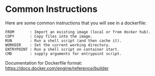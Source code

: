 # Common Instructions

Here are some common instructions that you will see in a dockerfile:

```
FROM       : Import an existing image (local or from docker hub).
COPY       : Copy files into the image.
RUN        : Run a shell script (and then cache it).
WORKDIR    : Set the current working directory.
ENTRYPOINT : Run a shell script on container start.
CMD        : supply arguments for entrypoint script.
```

Documentation for Dockerfile format:  
https://docs.docker.com/engine/reference/builder


